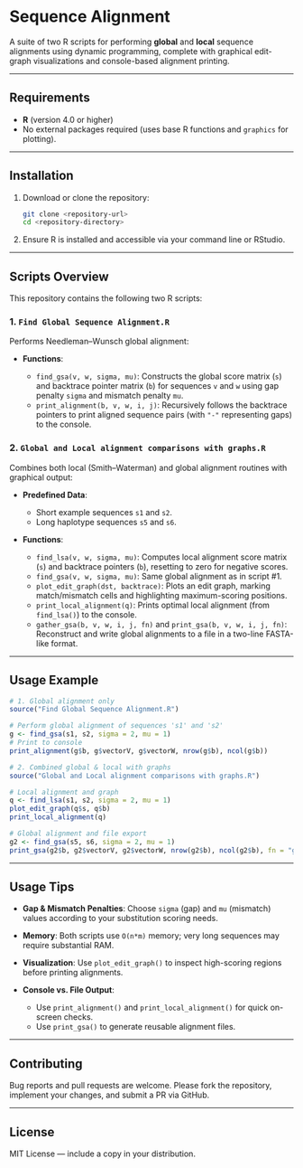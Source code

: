 # Sequence Alignment

A suite of two R scripts for performing **global** and **local** sequence alignments using dynamic programming, complete with graphical edit-graph visualizations and console-based alignment printing. 

---

## Requirements

* **R** (version 4.0 or higher)
* No external packages required (uses base R functions and `graphics` for plotting).

---

## Installation

1. Download or clone the repository:

   ```bash
   git clone <repository-url>
   cd <repository-directory>
   ```
2. Ensure R is installed and accessible via your command line or RStudio.

---

## Scripts Overview

This repository contains the following two R scripts:

### 1. `Find Global Sequence Alignment.R`

Performs Needleman–Wunsch global alignment:

* **Functions**:

  * `find_gsa(v, w, sigma, mu)`: Constructs the global score matrix (`s`) and backtrace pointer matrix (`b`) for sequences `v` and `w` using gap penalty `sigma` and mismatch penalty `mu`.
  * `print_alignment(b, v, w, i, j)`: Recursively follows the backtrace pointers to print aligned sequence pairs (with `"-"` representing gaps) to the console.

### 2. `Global and Local alignment comparisons with graphs.R`

Combines both local (Smith–Waterman) and global alignment routines with graphical output:

* **Predefined Data**:

  * Short example sequences `s1` and `s2`.
  * Long haplotype sequences `s5` and `s6`.
* **Functions**:

  * `find_lsa(v, w, sigma, mu)`: Computes local alignment score matrix (`s`) and backtrace pointers (`b`), resetting to zero for negative scores.
  * `find_gsa(v, w, sigma, mu)`: Same global alignment as in script #1.
  * `plot_edit_graph(dst, backtrace)`: Plots an edit graph, marking match/mismatch cells and highlighting maximum-scoring positions.
  * `print_local_alignment(q)`: Prints optimal local alignment (from `find_lsa()`) to the console.
  * `gather_gsa(b, v, w, i, j, fn)` and `print_gsa(b, v, w, i, j, fn)`: Reconstruct and write global alignments to a file in a two-line FASTA-like format.

---

## Usage Example

```r
# 1. Global alignment only
source("Find Global Sequence Alignment.R")

# Perform global alignment of sequences 's1' and 's2'
g <- find_gsa(s1, s2, sigma = 2, mu = 1)
# Print to console
print_alignment(g$b, g$vectorV, g$vectorW, nrow(g$b), ncol(g$b))

# 2. Combined global & local with graphs
source("Global and Local alignment comparisons with graphs.R")

# Local alignment and graph
q <- find_lsa(s1, s2, sigma = 2, mu = 1)
plot_edit_graph(q$s, q$b)
print_local_alignment(q)

# Global alignment and file export
g2 <- find_gsa(s5, s6, sigma = 2, mu = 1)
print_gsa(g2$b, g2$vectorV, g2$vectorW, nrow(g2$b), ncol(g2$b), fn = "global_alignment_output.txt")
```

---

## Usage Tips

* **Gap & Mismatch Penalties**: Choose `sigma` (gap) and `mu` (mismatch) values according to your substitution scoring needs.
* **Memory**: Both scripts use `O(n*m)` memory; very long sequences may require substantial RAM.
* **Visualization**: Use `plot_edit_graph()` to inspect high-scoring regions before printing alignments.
* **Console vs. File Output**:

  * Use `print_alignment()` and `print_local_alignment()` for quick on-screen checks.
  * Use `print_gsa()` to generate reusable alignment files.

---

## Contributing

Bug reports and pull requests are welcome. Please fork the repository, implement your changes, and submit a PR via GitHub.

---

## License

MIT License — include a copy in your distribution.
